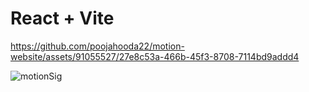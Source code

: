 
# React + Vite





https://github.com/poojahooda22/motion-website/assets/91055527/27e8c53a-466b-45f3-8708-7114bd9addd4

![motionSig](https://github.com/poojahooda22/motion-website/assets/91055527/4e382850-52b1-4b9f-8878-7f952225ec3e)
